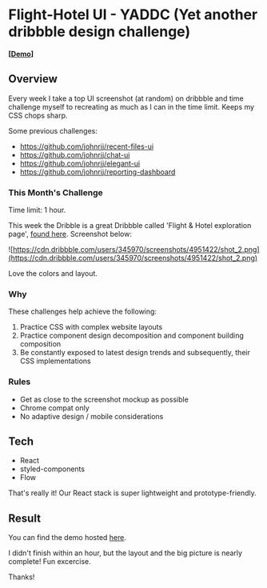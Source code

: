 # Flight-Hotel UI - YADDC (Yet another dribbble design challenge)

**[[Demo](https://flight-ui-challenge.surge.sh)]**

## Overview

Every week I take a top UI screenshot (at random) on dribbble and time challenge myself to recreating as much as I can in the time limit. Keeps my CSS chops sharp. 

Some previous challenges:
- https://github.com/johnrjj/recent-files-ui
- https://github.com/johnrjj/chat-ui
- https://github.com/johnrjj/elegant-ui
- https://github.com/johnrjj/reporting-dashboard

### This Month's Challenge

Time limit: 1 hour.

This week the Dribble is a great Dribbble called 'Flight & Hotel exploration page', [found here](https://dribbble.com/shots/4951422-Flight-Hotel-App-Exploration). Screenshot below:


![https://cdn.dribbble.com/users/345970/screenshots/4951422/shot_2.png](https://cdn.dribbble.com/users/345970/screenshots/4951422/shot_2.png)

Love the colors and layout.

### Why

These challenges help achieve the following:

1. Practice CSS with complex website layouts
2. Practice component design decomposition and component building composition
2. Be constantly exposed to latest design trends and subsequently, their CSS implementations

### Rules

- Get as close to the screenshot mockup as possible
- Chrome compat only
- No adaptive design / mobile considerations

## Tech

* React
* styled-components
* Flow

That's really it! Our React stack is super lightweight and prototype-friendly.



## Result

You can find the demo hosted [here](https://flight-ui-challenge.surge.sh). 

I didn't finish within an hour, but the layout and the big picture is nearly complete! Fun excercise.

Thanks!
